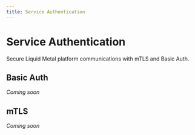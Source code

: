 ```yaml
---
title: Service Authentication
---
```


# Service Authentication

Secure Liquid Metal platform communications with mTLS and Basic Auth.

## Basic Auth

_Coming soon_

## mTLS

_Coming soon_
